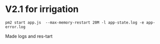 # V2.1  for irrigation

```pm2 start app.js  --max-memory-restart 20M -l app-state.log -e app-error.log```

Made logs and res-tart